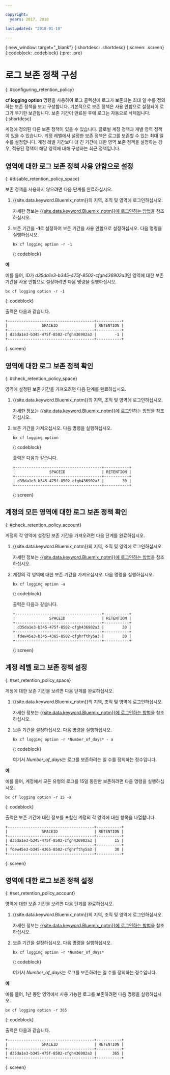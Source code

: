 ```yaml
---

copyright:
  years: 2017, 2018

lastupdated: "2018-01-10"

---
```


{:new_window: target="_blank"}
{:shortdesc: .shortdesc}
{:screen: .screen}
{:codeblock: .codeblock}
{:pre: .pre}

# 로그 보존 정책 구성
{: #configuring_retention_policy}

**cf logging option** 명령을 사용하여 로그 콜렉션에 로그가 보존되는 최대 일 수를 정의하는 보존 정책을 보고 구성합니다. 기본적으로 보존 정책은 사용 안함으로 설정되어 로그가 무기한 보관됩니다. 보존 기간이 만료된 후에 로그는 자동으로 삭제됩니다. 
{:shortdesc}

계정에 정의된 다른 보존 정책이 있을 수 있습니다. 글로벌 계정 정책과 개별 영역 정책이 있을 수 있습니다. 계정 레벨에서 설정한 보존 정책은 로그를 보존할 수 있는 최대 일 수를 설정합니다. 계정 레벨 기간보다 더 긴 기간에 대한 영역 보존 정책을 설정하는 경우, 적용된 정책이 해당 영역에 대해 구성하는 최근 정책입니다. 


## 영역에 대한 로그 보존 정책 사용 안함으로 설정
{: #disable_retention_policy_space}

보존 정책을 사용하지 않으려면 다음 단계를 완료하십시오.

1. {{site.data.keyword.Bluemix_notm}}의 지역, 조직 및 영역에 로그인하십시오. 

    자세한 정보는 [{{site.data.keyword.Bluemix_notm}}에 로그인하는 방법](/docs/services/CloudLogAnalysis/qa/cli_qa.html#login)을 참조하십시오.
    
2. 보존 기간을 **-1**로 설정하여 보존 기간을 사용 안함으로 설정하십시오. 다음 명령을 실행하십시오.

    ```
    bx cf logging option -r -1
    ```
    {: codeblock}
    
**예**
    
예를 들어, ID가 *d35da1e3-b345-475f-8502-cfgh436902a3*인 영역에 대한 보존 기간을 사용 안함으로 설정하려면 다음 명령을 실행하십시오.

```
bx cf logging option -r -1
```
{: codeblock}

출력은 다음과 같습니다.

```
+--------------------------------------+-----------+
|               SPACEID                | RETENTION |
+--------------------------------------+-----------+
| d35da1e3-b345-475f-8502-cfgh436902a3 |        -1 |
+--------------------------------------+-----------+
```
{: screen} 



## 영역에 대한 로그 보존 정책 확인
{: #check_retention_policy_space}

영역에 설정된 보존 기간을 가져오려면 다음 단계를 완료하십시오.

1. {{site.data.keyword.Bluemix_notm}}의 지역, 조직 및 영역에 로그인하십시오. 

    자세한 정보는 [{{site.data.keyword.Bluemix_notm}}에 로그인하는 방법](/docs/services/CloudLogAnalysis/qa/cli_qa.html#login)을 참조하십시오.
    
2. 보존 기간을 가져오십시오. 다음 명령을 실행하십시오.

    ```
    bx cf logging option
    ```
    {: codeblock}

    출력은 다음과 같습니다.

    ```
    +--------------------------------------+-----------+
    |               SPACEID                | RETENTION |
    +--------------------------------------+-----------+
    | d35da1e3-b345-475f-8502-cfgh436902a3 |        30 |
    +--------------------------------------+-----------+
    ```
    {: screen}
    

## 계정의 모든 영역에 대한 로그 보존 정책 확인
{: #check_retention_policy_account}

계정의 각 영역에 설정된 보존 기간을 가져오려면 다음 단계를 완료하십시오.

1. {{site.data.keyword.Bluemix_notm}}의 지역, 조직 및 영역에 로그인하십시오. 

    자세한 정보는 [{{site.data.keyword.Bluemix_notm}}에 로그인하는 방법](/docs/services/CloudLogAnalysis/qa/cli_qa.html#login)을 참조하십시오.
    
2. 계정의 각 영역에 대한 보존 기간을 가져오십시오. 다음 명령을 실행하십시오.

    ```
    bx cf logging option -a
    ```
    {: codeblock}

    출력은 다음과 같습니다.

    ```
    +--------------------------------------+-----------+
    |               SPACEID                | RETENTION |
    +--------------------------------------+-----------+
    | d35da1e3-b345-475f-8502-cfgh436902a3 |        30 |
    +--------------------------------------+-----------+
    | fdew45e3-b345-4365-8502-cfghrfthy5a3 |        30 |
    +--------------------------------------+-----------+
    ```
    {: screen}
    

## 계정 레벨 로그 보존 정책 설정
{: #set_retention_policy_space}

계정에 대한 보존 기간을 보려면 다음 단계를 완료하십시오.

1. {{site.data.keyword.Bluemix_notm}}의 지역, 조직 및 영역에 로그인하십시오. 

    자세한 정보는 [{{site.data.keyword.Bluemix_notm}}에 로그인하는 방법](/docs/services/CloudLogAnalysis/qa/cli_qa.html#login)을 참조하십시오.
    
2. 보존 기간을 설정하십시오. 다음 명령을 실행하십시오.

    ```
    bx cf logging option -r *Number_of_days* - a
    ```
    {: codeblock}
    
    여기서 *Number_of_days*는 로그를 보존하려는 일 수를 정의하는 정수입니다. 
    
    
**예**
    
예를 들어, 계정에서 모든 유형의 로그를 15일 동안만 보존하려면 다음 명령을 실행하십시오.

```
bx cf logging option -r 15 -a
```
{: codeblock}

출력은 보존 기간에 대한 정보를 포함한 계정의 각 영역에 대한 항목을 나열합니다.

```
+--------------------------------------+-----------+
|               SPACEID                | RETENTION |
+--------------------------------------+-----------+
| d35da1e3-b345-475f-8502-cfgh436902a3 |        15 |
+--------------------------------------+-----------+
| fdew45e3-b345-4365-8502-cfghrfthy5a3 |        30 |
+--------------------------------------+-----------+
```
{: screen}

## 영역에 대한 로그 보존 정책 설정
{: #set_retention_policy_account}

영역에 대한 보존 기간을 보려면 다음 단계를 완료하십시오.

1. {{site.data.keyword.Bluemix_notm}}의 지역, 조직 및 영역에 로그인하십시오. 

    자세한 정보는 [{{site.data.keyword.Bluemix_notm}}에 로그인하는 방법](/docs/services/CloudLogAnalysis/qa/cli_qa.html#login)을 참조하십시오.
    
2. 보존 기간을 설정하십시오. 다음 명령을 실행하십시오.

    ```
    bx cf logging option -r *Number_of_days*
    ```
    {: codeblock}
    
    여기서 *Number_of_days*는 로그를 보존하려는 일 수를 정의하는 정수입니다.
    
    
**예**
    
예를 들어, 1년 동안 영역에서 사용 가능한 로그를 보존하려면 다음 명령을 실행하십시오.

```
bx cf logging option -r 365
```
{: codeblock}

출력은 다음과 같습니다.

```
+--------------------------------------+-----------+
|               SPACEID                | RETENTION |
+--------------------------------------+-----------+
| d35da1e3-b345-475f-8502-cfgh436902a3 |       365 |
+--------------------------------------+-----------+
```
{: screen}


